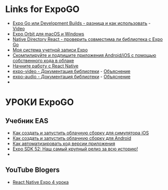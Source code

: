 # Links for ExpoGO

- [Expo Go или Development Builds - разница и как использовать](https://expo.dev/blog/expo-go-vs-development-builds) - [Video](https://www.youtube.com/watch?v=FdjczjkwQKE)
- [Expo Orbit для macOS и Windows](https://docs.expo.dev/build/orbit/)
- [Native Directory React - проверить совместима ли библиотека с Expo Go](https://reactnative.directory/)
- [Моя система учетной записи Expo](https://expo.dev/accounts/orr888)
- [Скомпилируйте и подпишите приложения Android/iOS с помощью собственного кода в облаке](https://expo.dev/eas)
- [Начните работу с React Native](https://reactnative.dev/docs/environment-setup)
- [expo-video - Документация библиотеки](https://docs.expo.dev/versions/unversioned/sdk/video/) - [Объяснение](https://www.youtube.com/watch?v=2SfQzU7rY8A)
- [expo-audio - Документация библиотеки](https://docs.expo.dev/versions/latest/sdk/audio/) - [Объяснение]()
- 

# УРОКИ ExpoGO
## Учебник EAS
- [Как создать и запустить облачную сборку для симулятора iOS](https://www.youtube.com/watch?v=SgL97PFZctg)
- [Как создать и запустить облачную сборку для Android](https://www.youtube.com/watch?v=D612BUtvvl8)
- [Как автоматизировать код версии приложения](https://www.youtube.com/watch?v=C8x4N9UmzS8)
- [Expo SDK 52: Наш самый крупный релиз за всю историю!](https://www.youtube.com/watch?v=quZv3uKSEfY)
- 

## YouTube Blogers
- [React Native Expo 4 урока](https://www.youtube.com/playlist?list=PLiephKfU5Qxx5ABoV_JdWtoG0pg5cZyTf)
